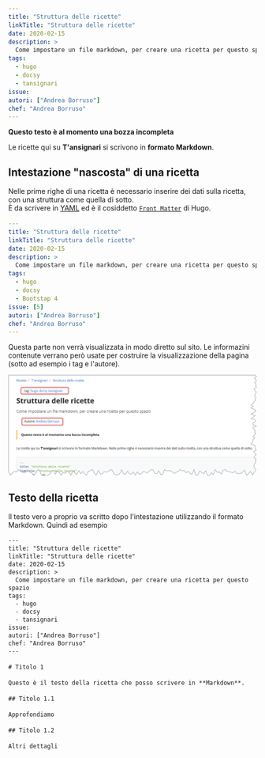 ```yaml
---
title: "Struttura delle ricette"
linkTitle: "Struttura delle ricette"
date: 2020-02-15
description: >
  Come impostare un file markdown, per creare una ricetta per questo spazio
tags:
  - hugo
  - docsy
  - tansignari
issue:
autori: ["Andrea Borruso"]
chef: "Andrea Borruso"
---
```


<div class="alert alert-secondary" role="alert">
  <b>Questo testo è al momento una bozza incompleta</b>
</div>

Le ricette qui su **T'ansignari** si scrivono in **formato Markdown**.

## Intestazione "nascosta" di una ricetta

Nelle prime righe di una ricetta è necessario inserire dei dati sulla ricetta, con una struttura come quella di sotto.<br>
È da scrivere in [YAML](https://yaml.org/) ed è il cosiddetto [`Front Matter`](https://gohugo.io/content-management/front-matter/) di Hugo.

```yaml
---
title: "Struttura delle ricette"
linkTitle: "Struttura delle ricette"
date: 2020-02-15
description: >
  Come impostare un file markdown, per creare una ricetta per questo spazio
tags:
  - hugo
  - docsy
  - Bootstap 4
issue: [5]
autori: ["Andrea Borruso"]
chef: "Andrea Borruso"
---
```

Questa parte non verrà visualizzata in modo diretto sul sito. Le informazini contenute verrano però usate per costruire la visualizzazione della pagina (sotto ad esempio i tag e l'autore).

![](./frontmatter.png)

## Testo della ricetta

Il testo vero a proprio va scritto dopo l'intestazione utilizzando il formato Markdown. Quindi ad esempio

```
---
title: "Struttura delle ricette"
linkTitle: "Struttura delle ricette"
date: 2020-02-15
description: >
  Come impostare un file markdown, per creare una ricetta per questo spazio
tags:
  - hugo
  - docsy
  - tansignari
issue:
autori: ["Andrea Borruso"]
chef: "Andrea Borruso"
---

# Titolo 1

Questo è il testo della ricetta che posso scrivere in **Markdown**.

## Titolo 1.1

Approfondiamo

## Titolo 1.2

Altri dettagli

```
